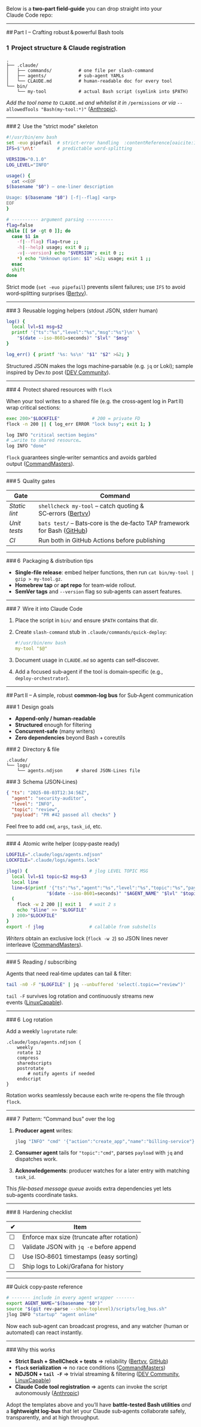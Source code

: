 Below is a **two‑part field‑guide** you can drop straight into your Claude Code repo:

---

\## Part I – Crafting robust & powerful Bash tools

### 1  Project structure & Claude registration

```
.
├── .claude/
│   ├── commands/          # one file per slash‑command
│   ├── agents/            # sub‑agent YAMLs
│   └── CLAUDE.md          # human‑readable doc for every tool
└── bin/
    └── my‑tool            # actual Bash script (symlink into $PATH)
```

*Add the tool name to* `CLAUDE.md` *and whitelist it in* `/permissions` *or via* `--allowedTools "Bash(my-tool:*)"` ([Anthropic][1]).

---

\### 2  Use the “strict mode” skeleton

```bash
#!/usr/bin/env bash
set -euo pipefail  # strict‑error handling  :contentReference[oaicite:1]{index=1}
IFS=$'\n\t'        # predictable word‑splitting

VERSION="0.1.0"
LOG_LEVEL="INFO"

usage() {
  cat <<EOF
$(basename "$0") – one‑liner description

Usage: $(basename "$0") [-f|--flag] <arg>
EOF
}

# ---------- argument parsing ----------
flag=false
while [[ $# -gt 0 ]]; do
  case $1 in
    -f|--flag) flag=true ;;
    -h|--help) usage; exit 0 ;;
    -v|--version) echo "$VERSION"; exit 0 ;;
    *) echo "Unknown option: $1" >&2; usage; exit 1 ;;
  esac
  shift
done
```

Strict mode (`set -euo pipefail`) prevents silent failures; use `IFS` to avoid word‑splitting surprises ([Bertvv][2]).

---

\### 3  Reusable logging helpers (stdout JSON, stderr human)

```bash
log() {
  local lvl=$1 msg=$2
  printf '{"ts":"%s","level":"%s","msg":"%s"}\n' \
    "$(date --iso-8601=seconds)" "$lvl" "$msg"
}

log_err() { printf '%s: %s\n' "$1" "$2" >&2; }
```

Structured JSON makes the logs machine‑parsable (e.g. `jq` or Loki); sample inspired by Dev.to post ([DEV Community][3]).

---

\### 4  Protect shared resources with `flock`

When your tool writes to a shared file (e.g. the cross‑agent log in Part II) wrap critical sections:

```bash
exec 200>"$LOCKFILE"            # 200 = private FD
flock -n 200 || { log_err ERROR "lock busy"; exit 1; }

log INFO "critical section begins"
# …write to shared resource…
log INFO "done"
```

`flock` guarantees single‑writer semantics and avoids garbled output ([CommandMasters][4]).

---

\### 5  Quality gates

| Gate          | Command                                                                       |
| ------------- | ----------------------------------------------------------------------------- |
| *Static lint* | `shellcheck my‑tool` – catch quoting & SC‑errors ([Bertvv][2])                |
| *Unit tests*  | `bats test/` – Bats‑core is the de‑facto TAP framework for Bash ([GitHub][5]) |
| *CI*          | Run both in GitHub Actions before publishing                                  |

---

\### 6  Packaging & distribution tips

* **Single‑file release**: embed helper functions, then run `cat bin/my-tool | gzip > my-tool.gz`.
* **Homebrew tap** or **apt repo** for team‑wide rollout.
* **SemVer tags** and `--version` flag so sub‑agents can assert features.

---

\### 7  Wire it into Claude Code

1. Place the script in `bin/` and ensure `$PATH` contains that dir.

2. Create `slash‑command` stub in `.claude/commands/quick‑deploy`:

   ```yaml
   #!/usr/bin/env bash
   my-tool "$@"
   ```

3. Document usage in `CLAUDE.md` so agents can self‑discover.

4. Add a focused sub‑agent if the tool is domain‑specific (e.g., `deploy‑orchestrator`).

---

\## Part II – A simple, robust **common‑log bus** for Sub‑Agent communication

\### 1  Design goals

* **Append‑only / human‑readable**
* **Structured** enough for filtering
* **Concurrent‑safe** (many writers)
* **Zero dependencies** beyond Bash + coreutils

\### 2  Directory & file

```
.claude/
└── logs/
    └── agents.ndjson     # shared JSON‑Lines file
```

\### 3  Schema (JSON‑Lines)

```json
{ "ts": "2025-08-03T12:34:56Z",
  "agent": "security-auditor",
  "level": "INFO",
  "topic": "review",
  "payload": "PR #42 passed all checks" }
```

Feel free to add `cmd`, `args`, `task_id`, etc.

---

\### 4  Atomic write helper (copy‑paste ready)

```bash
LOGFILE=".claude/logs/agents.ndjson"
LOCKFILE=".claude/logs/agents.lock"

jlog() {                       # jlog LEVEL TOPIC MSG
  local lvl=$1 topic=$2 msg=$3
  local line
  line=$(printf '{"ts":"%s","agent":"%s","level":"%s","topic":"%s","payload":"%s"}\n' \
               "$(date --iso-8601=seconds)" "$AGENT_NAME" "$lvl" "$topic" "$msg")
  (
    flock -w 2 200 || exit 1   # wait 2 s
    echo "$line" >> "$LOGFILE"
  ) 200>"$LOCKFILE"
}
export -f jlog                 # callable from subshells
```

*Writers* obtain an exclusive lock (`flock -w 2`) so JSON lines never interleave ([CommandMasters][4]).

---

\### 5  Reading / subscribing

Agents that need real‑time updates can tail & filter:

```bash
tail -n0 -F "$LOGFILE" | jq --unbuffered 'select(.topic=="review")'
```

`tail -F` survives log rotation and continuously streams new events ([LinuxCapable][6]).

---

\### 6  Log rotation

Add a weekly `logrotate` rule:

```
.claude/logs/agents.ndjson {
    weekly
    rotate 12
    compress
    sharedscripts
    postrotate
        # notify agents if needed
    endscript
}
```

Rotation works seamlessly because each write re‑opens the file through `flock`.

---

\### 7  Pattern: “Command bus” over the log

1. **Producer agent** writes:

   ```bash
   jlog "INFO" "cmd" '{"action":"create_app","name":"billing-service"}'
   ```

2. **Consumer agent** tails for `"topic":"cmd"`, parses `payload` with `jq` and dispatches work.

3. **Acknowledgements**: producer watches for a later entry with matching `task_id`.

This *file‑based message queue* avoids extra dependencies yet lets sub‑agents coordinate tasks.

---

\### 8  Hardening checklist

| ✔︎ | Item                                       |
| -- | ------------------------------------------ |
| ☐  | Enforce max size (truncate after rotation) |
| ☐  | Validate JSON with `jq -e` before append   |
| ☐  | Use ISO‑8601 timestamps (easy sorting)     |
| ☐  | Ship logs to Loki/Grafana for history      |

---

\## Quick copy‑paste reference

```bash
# ------- include in every agent wrapper -------
export AGENT_NAME="$(basename "$0")"
source "$(git rev-parse --show-toplevel)/scripts/log_bus.sh"
jlog INFO "startup" "agent online"
```

Now each sub‑agent can broadcast progress, and any watcher (human or automated) can react instantly.

---

\### Why this works

* **Strict Bash + ShellCheck + tests** ⇒ reliability ([Bertvv][2], [GitHub][5])
* **`flock` serialization** ⇒ no race conditions ([CommandMasters][4])
* **NDJSON + `tail -F`** ⇒ trivial streaming & filtering ([DEV Community][3], [LinuxCapable][6])
* **Claude Code tool registration** ⇒ agents can invoke the script autonomously ([Anthropic][7])

Adopt the templates above and you’ll have **battle‑tested Bash utilities** *and* a **lightweight log‑bus** that let your Claude sub‑agents collaborate safely, transparently, and at high throughput.

[1]: https://docs.anthropic.com/en/docs/claude-code/cli-reference "CLI reference - Anthropic"
[2]: https://bertvv.github.io/cheat-sheets/Bash.html "Bash best practices | cheat-sheets"
[3]: https://dev.to/zsevic/json-logging-bash-scripts-15ob "JSON logging bash scripts - DEV Community"
[4]: https://commandmasters.com/commands/flock-common/ "How to use the command 'flock' (with examples)"
[5]: https://github.com/bats-core/bats-core "GitHub - bats-core/bats-core: Bash Automated Testing System"
[6]: https://linuxcapable.com/tail-command-in-linux-practical-examples-and-use-cases/ "tail Command in Linux: Practical Examples and Use Cases - LinuxCapable"
[7]: https://docs.anthropic.com/en/docs/agents-and-tools/tool-use/bash-tool "Bash tool - Anthropic"
